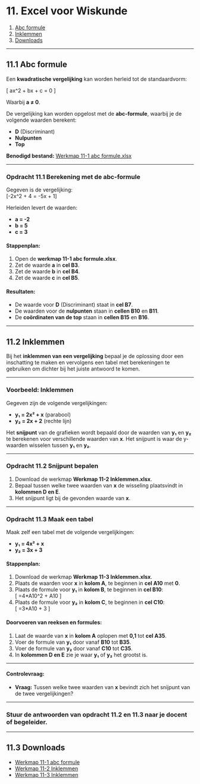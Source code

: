 # 11. Excel voor Wiskunde

1. [Abc formule](#1-abc-formule)  
2. [Inklemmen](#2-inklemmen)  
3. [Downloads](#3-downloads)  

---

## 11.1 Abc formule

Een **kwadratische vergelijking** kan worden herleid tot de standaardvorm:

\[ ax^2 + bx + c = 0 \]  

Waarbij **a ≠ 0**.

De vergelijking kan worden opgelost met de **abc-formule**, waarbij je de volgende waarden berekent:

- **D** (Discriminant)  
- **Nulpunten**  
- **Top**  

**Benodigd bestand:** [Werkmap 11-1 abc formule.xlsx](https://www.eduvip.nl/cms/files/Werkmap-11-1-abc-formule.xlsx)

---

### Opdracht 11.1 Berekening met de abc-formule

Gegeven is de vergelijking:  
\[-2x^2 + 4 = -5x + 1\]  

Herleiden levert de waarden:  
- **a = -2**  
- **b = 5**  
- **c = 3**  

#### Stappenplan:

1. Open de **werkmap 11-1 abc formule.xlsx**.  
2. Zet de waarde **a** in **cel B3**.  
3. Zet de waarde **b** in **cel B4**.  
4. Zet de waarde **c** in **cel B5**.

#### Resultaten:

- De waarde voor **D** (Discriminant) staat in **cel B7**.  
- De waarden voor de **nulpunten** staan in **cellen B10** en **B11**.  
- De **coördinaten van de top** staan in **cellen B15** en **B16**.

---

## 11.2 Inklemmen

Bij het **inklemmen van een vergelijking** bepaal je de oplossing door een inschatting te maken en vervolgens een tabel met berekeningen te gebruiken om dichter bij het juiste antwoord te komen.

---

### Voorbeeld: Inklemmen

Gegeven zijn de volgende vergelijkingen:

- **y₁ = 2x² + x** (parabool)  
- **y₂ = 2x + 2** (rechte lijn)  

Het **snijpunt** van de grafieken wordt bepaald door de waarden van **y₁** en **y₂** te berekenen voor verschillende waarden van **x**. Het snijpunt is waar de y-waarden wisselen tussen **y₁** en **y₂**.

---

### Opdracht 11.2 Snijpunt bepalen

1. Download de werkmap **Werkmap 11-2 Inklemmen.xlsx**.  
2. Bepaal tussen welke twee waarden van **x** de wisseling plaatsvindt in **kolommen D en E**.  
3. Het snijpunt ligt bij de gevonden waarde van **x**.

---

### Opdracht 11.3 Maak een tabel

Maak zelf een tabel met de volgende vergelijkingen:

- **y₁ = 4x² + x**  
- **y₂ = 3x + 3**  

#### Stappenplan:

1. Download de werkmap **Werkmap 11-3 Inklemmen.xlsx**.  
2. Plaats de waarden voor **x** in **kolom A**, te beginnen in **cel A10** met **0**.  
3. Plaats de formule voor **y₁** in **kolom B**, te beginnen in **cel B10**:  
   \[ =4*A10^2 + A10 \]  
4. Plaats de formule voor **y₂** in **kolom C**, te beginnen in **cel C10**:  
   \[ =3*A10 + 3 \]

#### Doorvoeren van reeksen en formules:

1. Laat de waarde van **x** in **kolom A** oplopen met **0,1** tot **cel A35**.  
2. Voer de formule van **y₁** door vanaf **B10** tot **B35**.  
3. Voer de formule van **y₂** door vanaf **C10** tot **C35**.  
4. In **kolommen D en E** zie je waar **y₁** of **y₂** het grootst is.

---

#### Controlevraag:

- **Vraag:** Tussen welke twee waarden van **x** bevindt zich het snijpunt van de twee vergelijkingen?

---

### Stuur de antwoorden van opdracht 11.2 en 11.3 naar je docent of begeleider.

---

## 11.3 Downloads

- [Werkmap 11-1 abc formule](https://www.eduvip.nl/cms/files/Werkmap-11-1-abc-formule.xlsx)  
- [Werkmap 11-2 Inklemmen](https://www.eduvip.nl/cms/files/Werkmap-11-2-Inklemmen.xlsx)  
- [Werkmap 11-3 Inklemmen](https://www.eduvip.nl/cms/files/Werkmap-11-3-Inklemmen.xlsx)